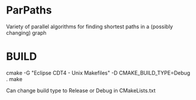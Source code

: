 ParPaths
========

Variety of parallel algorithms for finding shortest paths in a (possibly changing) graph


BUILD
========
cmake -G "Eclipse CDT4 - Unix Makefiles" -D CMAKE_BUILD_TYPE=Debug .
make

Can change build type to Release or Debug in CMakeLists.txt
